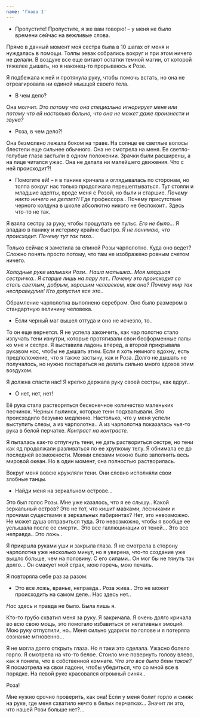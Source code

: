 ```yaml
---
name: 'Глава 1'
---
```


- Пропустите! Пропустите, я же вам говорю! – у меня не было времени сейчас на вежливые слова.

Прямо в данный момент моя сестра была в 10 шагах от меня и нуждалась в помощи. Толпы зевак собрались вокруг и при этом
ничего не делали. В воздухе все еще витают остатки темной магии, от которой тяжелее дышать, но я наконец-то прорываюсь к
Розе.

Я подбежала к ней и протянула руку, чтобы помочь встать, но она не отреагировала ни единой мышцей своего тела.

* В чем дело?

Она молчит. _Это потому что она специально игнорирует меня или потому что ей настолько больно, что она не может даже
произнести и звука?_

* Роза, в чем дело?!

Она безмолвно лежала боком на траве. На солнце ее светлые волосы блестели еще сильнее обычного. Она не смотрела на меня.
Ее светло-голубые глаза застыли в одном положении. Зрачки были расширены, а на лице читался ужас. Она не делала ни
малейшего движения. Что с ней происходит?!

- Помогите ей! – я в панике кричала и оглядывалась по сторонам, но толпа вокруг
  нас только продолжала перешептываться. Тут стояли и младшие адепты, вроде меня с Розой, но были и старшие. _Почему
  никто ничего не делает?!_ Где профессора.. Почему присутствие черного колдуна в школе абсолютно никого не беспокоит..
  Здесь что-то не так.

Я взяла сестру за руку, чтобы прощупать ее пульс. _Его не было…_ Я впадаю в панику и истерику крайне быстро. _Я не
понимаю, что происходит. Почему тут так тихо.._

Только сейчас я заметила за спиной Розы чарполотно. Куда оно ведет? Сложно понять просто потому, что там не изображено
ровным счетом ничего.

_Холодные руки малышки Рози.. Наша малышка.. Моя младшая сестричка.. Я старше лишь на пару лет.. Почему это происходит
со столь светлым, добрым, хорошим человеком, как она? Почему мир так несправедлив! Кто допустил все это.._

Обрамление чарполотна выполнено серебром. Оно было размером в стандартную величину человека.

* Если черный маг вышел оттуда и оно не исчезло, то..

То он еще вернется. Я не успела закончить, как чар полотно стало излучать тени изнутри, которые протягивали свои
бесформенные лапы ко мне и сестре. Я выставила ладонь вперед, а второй прикрывала рукавом нос, чтобы не дышать этим.
Если я хоть немного вдохну, есть предположение, что я также застыну, как и Роза. Долго не дышать не получалось, но нужно
постараться не делать сильно много вдохов этим воздухом.

Я должна спасти нас! Я крепко держала руку своей сестры, как вдруг..

- О нет, нет, нет!

Её рука стала растворяться бесконечное количество маленьких песчинок. Черных пылинок, которые тени подхватывали. Это
происходило безумно медленно. Настолько, что у меня успели выступить слезы, а из чарполотна.. А из чарполотна показалась
чья-то рука в белой перчатке. _Контраст на контрасте._

Я пыталась как-то отпугнуть тени, не дать раствориться сестре, но тени как яд продолжали разливаться по ее хрупкому
телу. Я обнимала ее до последней возможности. Моими слезами можно было заполнить весь мировой океан. Но в один момент,
она полностью растворилась.

Вокруг меня вовсю кружляли тени. Они словно исполняли свои злобные танцы.

- Найди меня на зеркальном острове…

Это был голос Розы. Мне уже казалось, что я ее слышу.. Какой зеркальный остров? Это не тот, что кишит мавками, лесниками
и прочими существами в зеркальных лабиринтах? Нет, это невозможно. Не может душа отправиться туда. Это невозможно, чтобы
я вообще ее услышала после ее смерти.. Это все галлюцинации от теней… Это все неправда.. Это ложь..

Я прикрыла руками уши и закрыла глаза. Я не смотрела в сторону чарполотна уже несколько минут, но я уверена, что-то
создание уже вышло больше, чем на половину. С его силами.. Он мог бы не тянуть так долго… Он смакует мой страх, мою
горечь, мою печаль.

Я повторяла себе раз за разом:

* Это все ложь, вранье, неправда.. Роза жива.. Это не может происходить на самом деле.. Нас здесь нет..

_Нас_ здесь и правда не было. Была лишь я.

Кто-то грубо схватил меня за руку. Я закричала. Я очень долго кричала во всю свою мощь, это помогало избавиться от
негативных эмоций. Мою руку отпустили, но.. Меня сильно ударили по голове и я потеряла сознание мгновенно…

Я не могла долго открыть глаза. Но я таки это сделала. Ужасно болело горло. Я смотрела на что-то белое. Стоило мне
повернуть голову влево, как я поняла, что в собственной комнате. _Что это все было блин такое?_ Я посмотрела на свои
ладони, чтобы убедиться, что со мной все в порядке. На левой руке красовался огромный синяк..

Роза!

Мне нужно срочно проверить, как она! Если у меня болит горло и синяк на руке, где меня схватило нечто в белых перчатках…
Значит ли это, что нашей Рози больше нет?...
